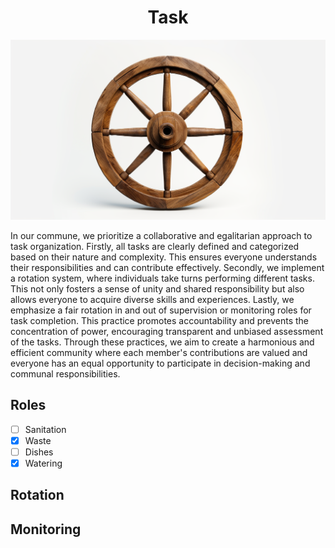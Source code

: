 <h1 align="center"> Task </h1>

<p align="center" width="100%"><img src="../images/task.png" /></p>

In our commune, we prioritize a collaborative and egalitarian approach to task organization. Firstly, all tasks are clearly defined and categorized based on their nature and complexity. This ensures everyone understands their responsibilities and can contribute effectively. Secondly, we implement a rotation system, where individuals take turns performing different tasks. This not only fosters a sense of unity and shared responsibility but also allows everyone to acquire diverse skills and experiences. Lastly, we emphasize a fair rotation in and out of supervision or monitoring roles for task completion. This practice promotes accountability and prevents the concentration of power, encouraging transparent and unbiased assessment of the tasks. Through these practices, we aim to create a harmonious and efficient community where each member's contributions are valued and everyone has an equal opportunity to participate in decision-making and communal responsibilities.

## Roles

- [ ] Sanitation
- [x] Waste
- [ ] Dishes
- [x] Watering 

## Rotation

## Monitoring


